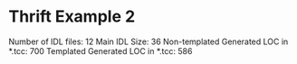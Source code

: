 # Thrift Example 2
Number of IDL files: 12
Main IDL Size: 36
Non-templated Generated LOC in *.tcc: 700
Templated Generated LOC in *.tcc: 586
